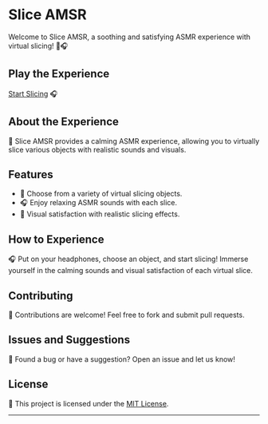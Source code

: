 # Slice AMSR

Welcome to Slice AMSR, a soothing and satisfying ASMR experience with virtual slicing! 🔪🎧

## Play the Experience

[Start Slicing](https://your-username.github.io/slice-amsr/) 🎧

## About the Experience

📜 Slice AMSR provides a calming ASMR experience, allowing you to virtually slice various objects with realistic sounds and visuals.

## Features

- 🔪 Choose from a variety of virtual slicing objects.
- 🎧 Enjoy relaxing ASMR sounds with each slice.
- 🌈 Visual satisfaction with realistic slicing effects.

## How to Experience

🎧 Put on your headphones, choose an object, and start slicing! Immerse yourself in the calming sounds and visual satisfaction of each virtual slice.

## Contributing

🤝 Contributions are welcome! Feel free to fork and submit pull requests.

## Issues and Suggestions

🐛 Found a bug or have a suggestion? Open an issue and let us know!

## License

📄 This project is licensed under the [MIT License](LICENSE).

---
